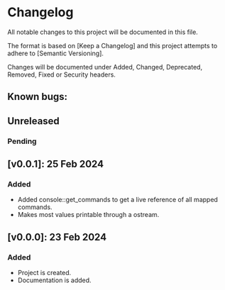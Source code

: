 # Changelog

All notable changes to this project will be documented in this file.

The format is based on [Keep a Changelog] and this project attempts to adhere to [Semantic Versioning].

Changes will be documented under Added, Changed, Deprecated, Removed, Fixed or Security headers.

## Known bugs:

## Unreleased
### Pending

## [v0.0.1]: 25 Feb 2024
### Added
- Added console::get_commands to get a live reference of all mapped commands.
- Makes most values printable through a ostream.


## [v0.0.0]: 23 Feb 2024
### Added
- Project is created.
- Documentation is added.

